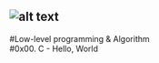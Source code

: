 ![alt text](http://www.alloweb.org/wp-content/uploads/2017/11/logo_holberton_school_startup_levee_fonds_alloweb-1.jpg)
---
#Low-level programming & Algorithm  
#0x00. C - Hello, World
